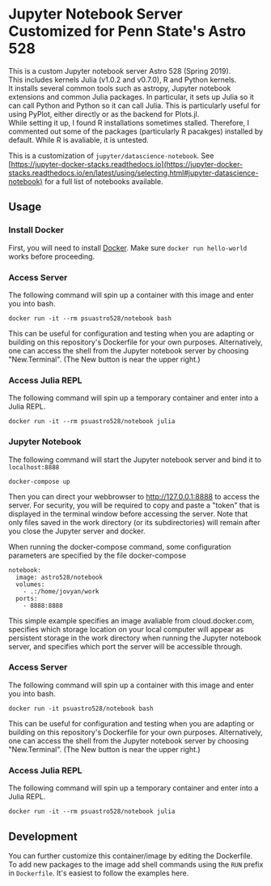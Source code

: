 # Jupyter Notebook Server Customized for Penn State's Astro 528

This is a custom Jupyter notebook server Astro 528 (Spring 2019).  
This includes kernels Julia (v1.0.2 and v0.7.0), R and Python kernels.  
It installs several common tools such as astropy, Jupyter notebook extensions and common Julia packages.
In particular, it sets up Julia so it can call Python and Python so it can call Julia.  This is particularly useful for using PyPlot, either directly or as the backend for Plots.jl.  
While setting it up, I found R installations sometimes stalled.  Therefore, I commented out some of the packages (particularly R pacakges) installed by default.  While R is avaliable, it is untested.

This is a customization of `jupyter/datascience-notebook`. See 
[https://jupyter-docker-stacks.readthedocs.io](https://jupyter-docker-stacks.readthedocs.io/en/latest/using/selecting.html#jupyter-datascience-notebook)
for a full list of notebooks available.

## Usage

### Install Docker
First, you will need to install [Docker](https://docs.docker.com/get-started/).  Make sure `docker run hello-world` works before proceeding.

### Access Server

The following command will spin up a container with this image and enter you into bash.

```
docker run -it --rm psuastro528/notebook bash
```

This can be useful for configuration and testing when you are adapting or building on this repository's Dockerfile for your own purposes.  Alternatively, one can access the shell from the Jupyter notebook server by choosing "New.Terminal".  (The New button is near the upper right.)

### Access Julia REPL

The following command will spin up a temporary container and enter into a Julia REPL.

```
docker run -it --rm psuastro528/notebook julia
```

### Jupyter Notebook

The following command will start the Jupyter notebook server and bind it to `localhost:8888`

```
docker-compose up
```
Then you can direct your webbrowser to http://127.0.0.1:8888 to access the server.  For security, you will be required to copy and paste a "token" that is displayed in the terminal window before accessing the server.  Note that only files saved in the work directory (or its subdirectories) will remain after you close the Jupyter server and docker.  

When running the docker-compose command, some configuration parameters are specified by the file 
docker-compose
```
notebook:
  image: astro528/notebook
  volumes:
    - .:/home/jovyan/work
  ports:
    - 8888:8888
```
This simple example specifies an image avaliable from cloud.docker.com, specifies which storage location on your local computer will appear as persistent storage in the work directory when running the Jupyter notebook server, and specifies which port the server will be accessible through.  

### Access Server

The following command will spin up a container with this image and enter you into bash.

```
docker run -it psuastro528/notebook bash
```

This can be useful for configuration and testing when you are adapting or building on this repository's Dockerfile for your own purposes.  Alternatively, one can access the shell from the Jupyter notebook server by choosing "New.Terminal".  (The New button is near the upper right.)

### Access Julia REPL

The following command will spin up a temporary container and enter into a Julia REPL.

```
docker run -it --rm psuastro528/notebook julia
```

## Development

You can further customize this container/image by editing the Dockerfile.  
To add new packages to the image add shell commands using the `RUN` prefix in `Dockerfile`.
It's easiest to follow the examples here.
